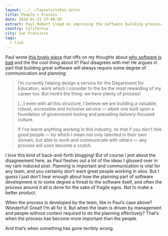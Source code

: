```yaml
---
layout: ../../layouts/notes.astro
title: People > Process
date: 2020-01-21 17:40:50
extract: Paul Robert Lloyd on improving the software building process.
country: California
city: San Francisco
tags:
  - link
---
```


Paul wrote [this lovely piece](https://paulrobertlloyd.com/2020/01/people_process) that riffs on my thoughts about [why software is bad](https://www.robinrendle.com/notes/why-software-is-slow-and-shitty) and the the cool thing about it? Paul disagrees with me! He argues in part that building great software will always require some degree of communication and planning:

> I’m currently helping design a service for the Department for Education, work which I consider to the be the most rewarding of my career too. But here’s the thing: we have plenty of process!
>
> [...] even with all this structure, I believe we are building a valuable, robust, accessible and inclusive service — albeit one built upon a foundation of government tooling and prevailing delivery-focused culture.
>
> If I’ve learnt anything working in this industry, its that if you don’t hire good people — by which I mean not only talented in their own domain, but able to work and communicate with others — any process will soon become a crutch.

I love this kind of back-and-forth blogging! But of course I jest about the disagreement here, as Paul fleshes out a lot of the ideas I glossed over in my rant-induced post. Planning is important and communication is vital for any team, and you certainly don’t want great people working in silos. But I guess I just don’t hear enough about how the planning part of software development is to some degree a threat to the software itself, and often the process around it all is done for the sake of fragile egos. Not to make a better product.

When the process is developed by the team, like in Paul’s case above? Wonderful! Great! I’m all for it. But when the team is driven by management and people without context required to do the planning effectively? That’s when the process has become more important than the people.

And that’s when something has gone terribly wrong.
